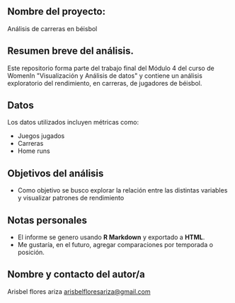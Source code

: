 ## Nombre del proyecto: 
Análisis de carreras en béisbol 

## Resumen breve del análisis.
Este repositorio forma parte del trabajo final del Módulo 4 del curso de WomenIn "Visualización y Análisis de datos" y contiene un análisis exploratorio del rendimiento, en carreras, de jugadores de béisbol.

## Datos
Los datos utilizados incluyen métricas como:
- Juegos jugados
- Carreras
- Home runs
 
## Objetivos del análisis
- Como objetivo se busco explorar la relación entre las distintas variables y visualizar patrones de rendimiento

## Notas personales
- El informe se genero usando **R Markdown** y exportado a **HTML**.
- Me gustaría, en el futuro, agregar comparaciones por temporada o posición.

## Nombre y contacto del autor/a
Arisbel flores ariza
arisbelfloresariza@gmail.com
